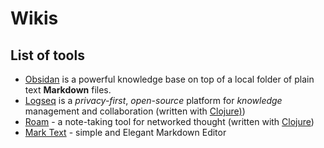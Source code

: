 # Wikis

## List of tools

- [Obsidan](https://obsidian.md/) is a powerful knowledge base on top of a local folder of plain text **Markdown** files.
- [Logseq](https://logseq.com/) is a _privacy-first_, _open-source_ platform for _knowledge_ management and collaboration (written with [Clojure)](https://clojure.org/))
- [Roam](https://roamresearch.com/) - a note-taking tool for networked thought (written with [Clojure](https://clojure.org/))
- [Mark Text](https://marktext.app/) - simple and Elegant Markdown Editor
